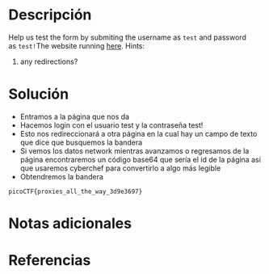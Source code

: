 # Descripción
Help us test the form by submiting the username as `test` and password as `test!`The website running [here](http://saturn.picoctf.net:62165/).
Hints:
1. any redirections?
# Solución
- Entramos a la página que nos da
- Hacemos login con el usuario test y la contraseña test!
- Esto nos redireccionará a otra página en la cual hay un campo de texto que dice que busquemos la bandera
- Si vemos los datos network mientras avanzamos o regresamos de la página encontraremos un código base64 que sería el id de la página así que usaremos cyberchef para convertirlo a algo más legible
- Obtendremos la bandera
```
picoCTF{proxies_all_the_way_3d9e3697}
```
# Notas adicionales
# Referencias